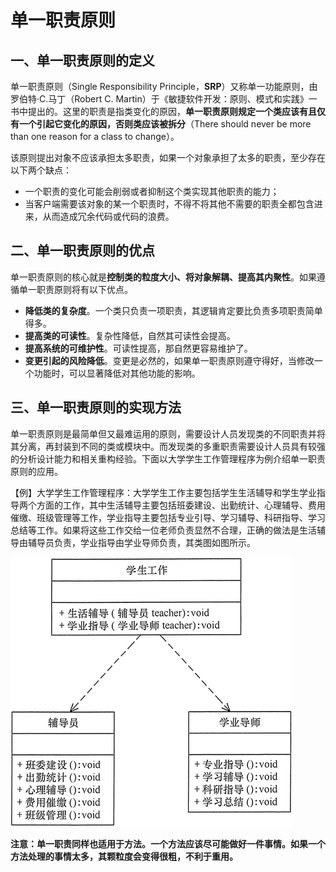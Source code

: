# 单一职责原则

## 一、单一职责原则的定义

单一职责原则（Single Responsibility Principle，**SRP**）又称单一功能原则，由罗伯特·C.马丁（Robert C. Martin）于《敏捷软件开发：原则、模式和实践》一书中提出的。这里的职责是指类变化的原因，**单一职责原则规定一个类应该有且仅有一个引起它变化的原因，否则类应该被拆分**（There should never be more than one reason for a class to change）。

该原则提出对象不应该承担太多职责，如果一个对象承担了太多的职责，至少存在以下两个缺点：

* 一个职责的变化可能会削弱或者抑制这个类实现其他职责的能力；
* 当客户端需要该对象的某一个职责时，不得不将其他不需要的职责全都包含进来，从而造成冗余代码或代码的浪费。

## 二、单一职责原则的优点

单一职责原则的核心就是**控制类的粒度大小、将对象解耦、提高其内聚性**。如果遵循单一职责原则将有以下优点。

- **降低类的复杂度**。一个类只负责一项职责，其逻辑肯定要比负责多项职责简单得多。
- **提高类的可读性**。复杂性降低，自然其可读性会提高。
- **提高系统的可维护性**。可读性提高，那自然更容易维护了。
- **变更引起的风险降低**。变更是必然的，如果单一职责原则遵守得好，当修改一个功能时，可以显著降低对其他功能的影响。

## 三、单一职责原则的实现方法

单一职责原则是最简单但又最难运用的原则，需要设计人员发现类的不同职责并将其分离，再封装到不同的类或模块中。而发现类的多重职责需要设计人员具有较强的分析设计能力和相关重构经验。下面以大学学生工作管理程序为例介绍单一职责原则的应用。

【例】大学学生工作管理程序：大学学生工作主要包括学生生活辅导和学生学业指导两个方面的工作，其中生活辅导主要包括班委建设、出勤统计、心理辅导、费用催缴、班级管理等工作，学业指导主要包括专业引导、学习辅导、科研指导、学习总结等工作。如果将这些工作交给一位老师负责显然不合理，正确的做法是生活辅导由辅导员负责，学业指导由学业导师负责，其类图如图所示。

![4_1](./illustration/4_1.png)

**注意：单一职责同样也适用于方法。一个方法应该尽可能做好一件事情。如果一个方法处理的事情太多，其颗粒度会变得很粗，不利于重用。**